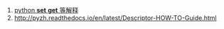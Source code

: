1. [ python __set__ __get__ 等解释](http://blog.csdn.net/huithe/article/details/7484606)
2. http://pyzh.readthedocs.io/en/latest/Descriptor-HOW-TO-Guide.html
